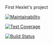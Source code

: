 First Hexlet's project

[![Maintainability](https://api.codeclimate.com/v1/badges/3c2434b2f8269356d1cf/maintainability)](https://codeclimate.com/github/Luckybox59/project-lvl1-s352/maintainability)

[![Test Coverage](https://api.codeclimate.com/v1/badges/3c2434b2f8269356d1cf/test_coverage)](https://codeclimate.com/github/Luckybox59/project-lvl1-s352/test_coverage)

[![Build Status](https://travis-ci.org/Luckybox59/project-lvl1-s352.svg?branch=master)](https://travis-ci.org/Luckybox59/project-lvl1-s352)